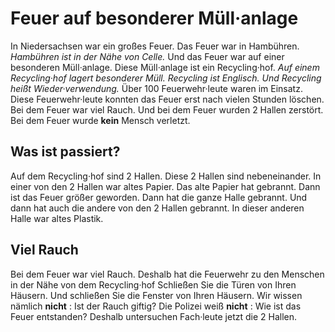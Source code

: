 # Feuer auf besonderer Müll·anlage

In Niedersachsen war ein großes Feuer. Das Feuer war in Hambühren. 
*Hambühren ist in der Nähe von Celle.* Und das Feuer war auf einer besonderen Müll·anlage. Diese Müll·anlage ist ein Recycling·hof. 
*Auf einem Recycling·hof lagert besonderer Müll.* 
*Recycling ist Englisch.* 
*Und Recycling heißt Wieder·verwendung.* Über 100 Feuerwehr·leute waren im Einsatz. Diese Feuerwehr·leute konnten das Feuer erst nach vielen Stunden löschen. Bei dem Feuer war viel Rauch. Und bei dem Feuer wurden 2 Hallen zerstört. Bei dem Feuer wurde **kein** Mensch verletzt. 

## Was ist passiert?
Auf dem Recycling·hof sind 2 Hallen. Diese 2 Hallen sind nebeneinander. In einer von den 2 Hallen war altes Papier. Das alte Papier hat gebrannt. Dann ist das Feuer größer geworden. Dann hat die ganze Halle gebrannt. Und dann hat auch die andere von den 2 Hallen gebrannt. In dieser anderen Halle war altes Plastik. 

## Viel Rauch
Bei dem Feuer war viel Rauch. Deshalb hat die Feuerwehr zu den Menschen in der Nähe von dem Recycling·hof Schließen Sie die Türen von Ihren Häusern. Und schließen Sie die Fenster von Ihren Häusern. Wir wissen nämlich **nicht** : Ist der Rauch giftig? Die Polizei weiß **nicht** : Wie ist das Feuer entstanden? Deshalb untersuchen Fach·leute jetzt die 2 Hallen. 
